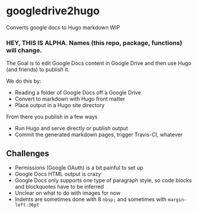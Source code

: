 # googledrive2hugo
Converts google docs to Hugo markdown  WIP

### HEY, THIS IS ALPHA.  Names (this repo, package, functions) will change.

The Goal is to edit Google Docs content in Google Drive and then use Hugo (and friends) to publish it.

We do this by:

* Reading a folder of Google Docs off a Google Drive
* Convert to markdown with Hugo front matter
* Place output in a Hugo site directory


From there you publish in a few ways

* Run Hugo and serve directly or publish output
* Commit the generated markdown pages, trigger Travis-CI, whatever

## Challenges

* Permissions (Google OAuth) is a bit painful to set up
* Google Docs HTML output is crazy
* Google Docs only supports one type of paragraph style, so code blocks and blockquotes have to be inferred
* Unclear on what to do with images for now
* Indents are sometimes done with 8 `nbsp;` and sometimes with `margin-left:36pt`

